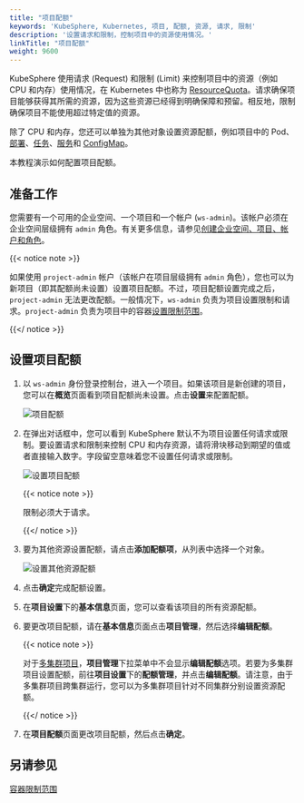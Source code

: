 ```yaml
---
title: "项目配额"
keywords: 'KubeSphere, Kubernetes, 项目, 配额, 资源, 请求, 限制'
description: '设置请求和限制，控制项目中的资源使用情况。'
linkTitle: "项目配额"
weight: 9600
---
```


KubeSphere 使用请求 (Request) 和限制 (Limit) 来控制项目中的资源（例如 CPU 和内存）使用情况，在 Kubernetes 中也称为 [ResourceQuota](https://kubernetes.io/zh/docs/concepts/policy/resource-quotas/)。请求确保项目能够获得其所需的资源，因为这些资源已经得到明确保障和预留。相反地，限制确保项目不能使用超过特定值的资源。

除了 CPU 和内存，您还可以单独为其他对象设置资源配额，例如项目中的 Pod、[部署](../../project-user-guide/application-workloads/deployments/)、[任务](../../project-user-guide/application-workloads/jobs/)、[服务](../../project-user-guide/application-workloads/services/)和 [ConfigMap](../../project-user-guide/configuration/configmaps/)。

本教程演示如何配置项目配额。

## 准备工作

您需要有一个可用的企业空间、一个项目和一个帐户 (`ws-admin`)。该帐户必须在企业空间层级拥有 `admin` 角色。有关更多信息，请参见[创建企业空间、项目、帐户和角色](../../quick-start/create-workspace-and-project/)。

{{< notice note >}}

如果使用 `project-admin` 帐户（该帐户在项目层级拥有 `admin` 角色），您也可以为新项目（即其配额尚未设置）设置项目配额。不过，项目配额设置完成之后，`project-admin` 无法更改配额。一般情况下，`ws-admin` 负责为项目设置限制和请求。`project-admin` 负责为项目中的容器[设置限制范围](../../project-administration/container-limit-ranges/)。 

{{</ notice >}} 

## 设置项目配额

1. 以 `ws-admin` 身份登录控制台，进入一个项目。如果该项目是新创建的项目，您可以在**概览**页面看到项目配额尚未设置。点击**设置**来配置配额。

   ![项目配额](/images/docs/zh-cn/workspace-administration-and-user-guide/project-quotas/project-quotas.PNG)

2. 在弹出对话框中，您可以看到 KubeSphere 默认不为项目设置任何请求或限制。要设置请求和限制来控制 CPU 和内存资源，请将滑块移动到期望的值或者直接输入数字。字段留空意味着您不设置任何请求或限制。

   ![设置项目配额](/images/docs/zh-cn/workspace-administration-and-user-guide/project-quotas/set-project-quotas.PNG)

   {{< notice note >}}

   限制必须大于请求。

   {{</ notice >}} 

3. 要为其他资源设置配额，请点击**添加配额项**，从列表中选择一个对象。

   ![设置其他资源配额](/images/docs/zh-cn/workspace-administration-and-user-guide/project-quotas/set-other-resource-quotas.PNG)

4. 点击**确定**完成配额设置。

5. 在**项目设置**下的**基本信息**页面，您可以查看该项目的所有资源配额。

6. 要更改项目配额，请在**基本信息**页面点击**项目管理**，然后选择**编辑配额**。

   {{< notice note >}}

   对于[多集群项目](../../project-administration/project-and-multicluster-project/#multi-cluster-projects)，**项目管理**下拉菜单中不会显示**编辑配额**选项。若要为多集群项目设置配额，前往**项目设置**下的**配额管理**，并点击**编辑配额**。请注意，由于多集群项目跨集群运行，您可以为多集群项目针对不同集群分别设置资源配额。

   {{</ notice >}} 

7. 在**项目配额**页面更改项目配额，然后点击**确定**。

## 另请参见

[容器限制范围](../../project-administration/container-limit-ranges/)
